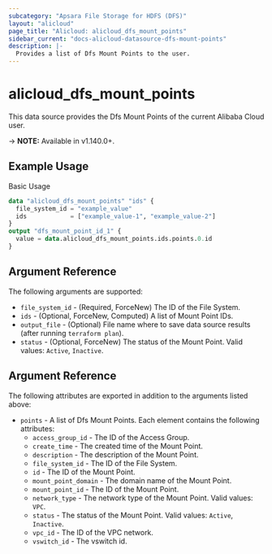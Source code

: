 ```yaml
---
subcategory: "Apsara File Storage for HDFS (DFS)"
layout: "alicloud"
page_title: "Alicloud: alicloud_dfs_mount_points"
sidebar_current: "docs-alicloud-datasource-dfs-mount-points"
description: |-
  Provides a list of Dfs Mount Points to the user.
---
```


# alicloud\_dfs\_mount\_points

This data source provides the Dfs Mount Points of the current Alibaba Cloud user.

-> **NOTE:** Available in v1.140.0+.

## Example Usage

Basic Usage

```terraform
data "alicloud_dfs_mount_points" "ids" {
  file_system_id = "example_value"
  ids            = ["example_value-1", "example_value-2"]
}
output "dfs_mount_point_id_1" {
  value = data.alicloud_dfs_mount_points.ids.points.0.id
}

```

## Argument Reference

The following arguments are supported:

* `file_system_id` - (Required, ForceNew) The ID of the File System.
* `ids` - (Optional, ForceNew, Computed)  A list of Mount Point IDs.
* `output_file` - (Optional) File name where to save data source results (after running `terraform plan`).
* `status` - (Optional, ForceNew) The status of the Mount Point. Valid values: `Active`, `Inactive`.

## Argument Reference

The following attributes are exported in addition to the arguments listed above:

* `points` - A list of Dfs Mount Points. Each element contains the following attributes:
	* `access_group_id` - The ID of the Access Group.
	* `create_time` - The created time of the Mount Point.
	* `description` - The description of the Mount Point.
	* `file_system_id` - The ID of the File System.
	* `id` - The ID of the Mount Point.
	* `mount_point_domain` - The domain name of the Mount Point.
	* `mount_point_id` - The ID of the Mount Point.
	* `network_type` - The network type of the Mount Point. Valid values: `VPC`.
	* `status` - The status of the Mount Point. Valid values: `Active`, `Inactive`.
	* `vpc_id` - The ID of the VPC network.
	* `vswitch_id` - The vswitch id.
